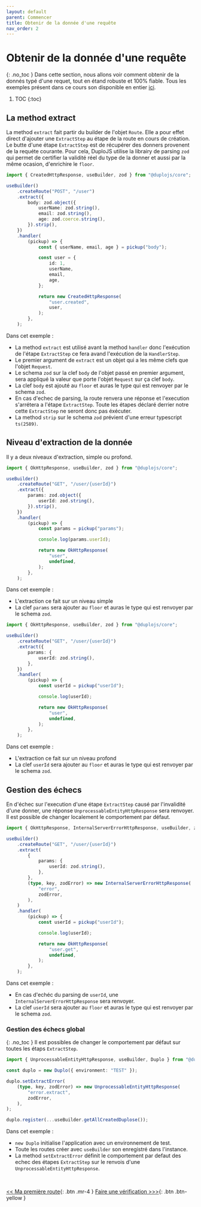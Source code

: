 ```yaml
---
layout: default
parent: Commencer
title: Obtenir de la donnée d'une requête
nav_order: 2
---
```


# Obtenir de la donnée d'une requête
{: .no_toc }
Dans cette section, nous allons voir comment obtenir de la donnés typé d'une requet, tout en étand robuste et 100% fiable. Tous les exemples présent dans ce cours son disponible en entier [ici](https://github.com/duplojs/examples/tree/main/get-started/getting-data-from-request).

1. TOC
{:toc}

## La method extract
La method `extract` fait partir du builder de l'objet `Route`. Elle a pour effet direct d'ajouter une `ExtractStep` au étape de la route en cours de création. Le butte d'une étape `ExtractStep` est de récupérer des donners provenent de la requéte courante. Pour cela, DuploJS utilise la librairy de parsing `zod` qui permet de certifier la validité réel du type de la donner et aussi par la même ocasion, d'enrichire le `floor`.

```ts
import { CreatedHttpResponse, useBuilder, zod } from "@duplojs/core";

useBuilder()
    .createRoute("POST", "/user")
    .extract({
        body: zod.object({
            userName: zod.string(),
            email: zod.string(),
            age: zod.coerce.string(),
        }).strip(),
    })
    .handler(
        (pickup) => {
            const { userName, email, age } = pickup("body");

            const user = {
                id: 1,
                userName,
                email,
                age,
            };

            return new CreatedHttpResponse(
                "user.created",
                user,
            );
        },
    );
```

Dans cet exemple :
- La method `extract` est utilisé avant la method `handler` donc l'exécution de l'étape `ExtractStep` ce fera avand l'exécution de la `HandlerStep`.
- Le premier argument de `extract` est un objet qui a les même clefs que l'objet `Request`.
- Le schema `zod` sur la clef `body` de l'objet passé en premier argument, sera appliqué la valeur que porte l'objet `Request` sur ça clef `body`.
- La clef `body` est ajouté au `floor` et auras le type qui est renvoyer par le schema `zod`.
- En cas d'echec de parsing, la route renvera une réponse et l'execution s'arrétera a l'étape `ExtractStep`. Toute les étapes déclaré derrier notre cette `ExtractStep` ne seront donc pas éxécuter.
- La method `strip` sur le schema `zod` prévient d'une erreur typescript `ts(2589)`.

## Niveau d'extraction de la donnée
Il y a deux niveaux d'extraction, simple ou profond.

```ts
import { OkHttpResponse, useBuilder, zod } from "@duplojs/core";

useBuilder()
    .createRoute("GET", "/user/{userId}")
    .extract({
        params: zod.object({
            userId: zod.string(),
        }).strip(),
    })
    .handler(
        (pickup) => {
            const params = pickup("params");

            console.log(params.userId);

            return new OkHttpResponse(
                "user",
                undefined,
            );
        },
    );
```
Dans cet exemple :
- L'extraction ce fait sur un niveau simple
- La clef `params` sera ajouter au `floor` et auras le type qui est renvoyer par le schema `zod`.

```ts
import { OkHttpResponse, useBuilder, zod } from "@duplojs/core";

useBuilder()
    .createRoute("GET", "/user/{userId}")
    .extract({
        params: {
            userId: zod.string(),
        },
    })
    .handler(
        (pickup) => {
            const userId = pickup("userId");

            console.log(userId);

            return new OkHttpResponse(
                "user",
                undefined,
            );
        },
    );
```

Dans cet exemple :
- L'extraction ce fait sur un niveau profond
- La clef `userId` sera ajouter au `floor` et auras le type qui est renvoyer par le schema `zod`.

## Gestion des échecs
En d'échec sur l'execution d'une étape `ExtractStep` causé par l'invalidité d'une donner, une réponse `UnprocessableEntityHttpResponse` sera renvoyer. Il est possible de changer localement le comportement par défaut.

```ts
import { OkHttpResponse, InternalServerErrorHttpResponse, useBuilder, zod } from "@duplojs/core";

useBuilder()
    .createRoute("GET", "/user/{userId}")
    .extract(
        {
            params: {
                userId: zod.string(),
            },
        },
        (type, key, zodError) => new InternalServerErrorHttpResponse(
            "error",
            zodError,
        ),
    )
    .handler(
        (pickup) => {
            const userId = pickup("userId");

            console.log(userId);

            return new OkHttpResponse(
                "user.get",
                undefined,
            );
        },
    );
```

Dans cet exemple :
- En cas d'echéc du parsing de `userId`, une `InternalServerErrorHttpResponse` sera renvoyer.
- La clef `userId` sera ajouter au `floor` et auras le type qui est renvoyer par le schema `zod`.

### Gestion des échecs global
{: .no_toc }
Il est possibles de changer le comportement par défaut sur toutes les étaps `ExtractStep`.

```ts
import { UnprocessableEntityHttpResponse, useBuilder, Duplo } from "@duplojs/core";

const duplo = new Duplo({ environment: "TEST" });

duplo.setExtractError(
    (type, key, zodError) => new UnprocessableEntityHttpResponse(
        "error.extract",
        zodError,
    ),
);

duplo.register(...useBuilder.getAllCreatedDuplose());
```

Dans cet exemple :
- `new Duplo` initialise l'application avec un environnement de test.
- Toute les routes créer avec `useBuilder` son enregistré dans l'instance.
- La method `setExtractError` définit le comportement par defaut des echec des étapes `ExtractStep` sur le renvois d'une `UnprocessableEntityHttpResponse`.

<br>

[\<\< Ma première route](../first-route){: .btn .mr-4 }
[Faire une vérification >\>\>](../do-check){: .btn .btn-yellow } 